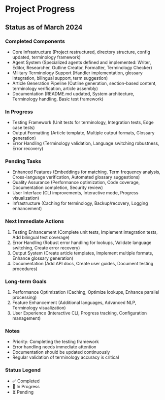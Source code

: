 # Project Progress

## Status as of March 2024

### Completed Components

- Core Infrastructure (Project restructured, directory structure, config updated, terminology framework)
- Agent System (Specialized agents defined and implemented: Writer, Editor, Researcher, Outline Creator, Formatter, Terminology Checker)
- Military Terminology Support (Handler implementation, glossary integration, bilingual support, term suggestion)
- Article Generation Pipeline (Outline generation, section-based content, terminology verification, article assembly)
- Documentation (README.md updated, System architecture, Terminology handling, Basic test framework)

### In Progress

- Testing Framework (Unit tests for terminology, Integration tests, Edge case tests)
- Output Formatting (Article template, Multiple output formats, Glossary generation)
- Error Handling (Terminology validation, Language switching robustness, Error recovery)

### Pending Tasks

- Enhanced Features (Embeddings for matching, Term frequency analysis, Cross-language verification, Automated glossary suggestions)
- Quality Assurance (Performance optimization, Code coverage, Documentation completion, Security review)
- User Interface (CLI improvements, Interactive mode, Progress visualization)
- Infrastructure (Caching for terminology, Backup/recovery, Logging enhancement)

### Next Immediate Actions

1. Testing Enhancement (Complete unit tests, Implement integration tests, Add bilingual test coverage)
2. Error Handling (Robust error handling for lookups, Validate language switching, Create error recovery)
3. Output System (Create article templates, Implement multiple formats, Enhance glossary generation)
4. Documentation (Add API docs, Create user guides, Document testing procedures)

### Long-term Goals

1. Performance Optimization (Caching, Optimize lookups, Enhance parallel processing)
2. Feature Enhancement (Additional languages, Advanced NLP, Terminology visualization)
3. User Experience (Interactive CLI, Progress tracking, Configuration management)

### Notes

- Priority: Completing the testing framework
- Error handling needs immediate attention
- Documentation should be updated continuously
- Regular validation of terminology accuracy is critical

### Status Legend

- ✅ Completed
- 🔄 In Progress
- ⏳ Pending